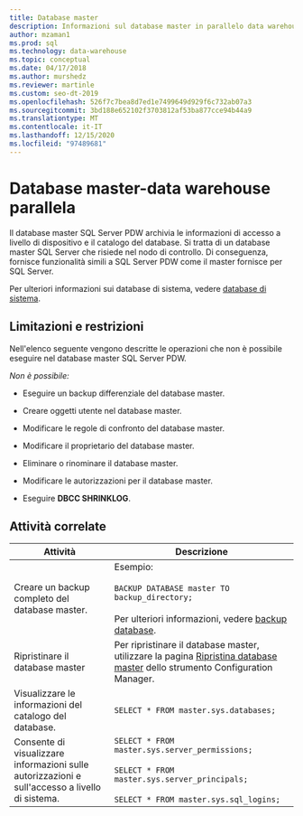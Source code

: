 ```yaml
---
title: Database master
description: Informazioni sul database master in parallelo data warehouse.
author: mzaman1
ms.prod: sql
ms.technology: data-warehouse
ms.topic: conceptual
ms.date: 04/17/2018
ms.author: murshedz
ms.reviewer: martinle
ms.custom: seo-dt-2019
ms.openlocfilehash: 526f7c7bea8d7ed1e7499649d929f6c732ab07a3
ms.sourcegitcommit: 3bd188e652102f3703812af53ba877cce94b44a9
ms.translationtype: MT
ms.contentlocale: it-IT
ms.lasthandoff: 12/15/2020
ms.locfileid: "97489681"
---
```

# <a name="master-database---parallel-data-warehouse"></a>Database master-data warehouse parallela
Il database master SQL Server PDW archivia le informazioni di accesso a livello di dispositivo e il catalogo del database. Si tratta di un database master SQL Server che risiede nel nodo di controllo. Di conseguenza, fornisce funzionalità simili a SQL Server PDW come il master fornisce per SQL Server.  
  
Per ulteriori informazioni sui database di sistema, vedere [database di sistema](system-databases.md).  
  
## <a name="limitations-and-restrictions"></a>Limitazioni e restrizioni  
Nell'elenco seguente vengono descritte le operazioni che non è possibile eseguire nel database master SQL Server PDW.  
  
*Non è possibile:*  
  
-   Eseguire un backup differenziale del database master.  
  
-   Creare oggetti utente nel database master.  
  
-   Modificare le regole di confronto del database master.  
  
-   Modificare il proprietario del database master.  
  
-   Eliminare o rinominare il database master.  
  
-   Modificare le autorizzazioni per il database master.  
  
-   Eseguire **DBCC SHRINKLOG**.  
  
## <a name="related-tasks"></a>Attività correlate  
  
|Attività|Descrizione|  
|--------|---------------|  
|Creare un backup completo del database master.|Esempio:<br /><br />`BACKUP DATABASE master TO backup_directory;`<br /><br />Per ulteriori informazioni, vedere [backup database](../t-sql/statements/backup-transact-sql.md?view=aps-pdw-2016&preserve-view=true).|  
|Ripristinare il database master|Per ripristinare il database master, utilizzare la pagina [Ripristina database master](restore-the-master-database.md) dello strumento Configuration Manager.|  
|Visualizzare le informazioni del catalogo del database.|`SELECT * FROM master.sys.databases;`|  
|Consente di visualizzare informazioni sulle autorizzazioni e sull'accesso a livello di sistema.|`SELECT * FROM master.sys.server_permissions;`<br /><br />`SELECT * FROM master.sys.server_principals;`<br /><br />`SELECT * FROM master.sys.sql_logins;`|  
  
<!-- MISSING LINKS 
## See Also  
[Common Metadata Query Examples &#40;SQL Server PDW&#41;](../sqlpdw/common-metadata-query-examples-sql-server-pdw.md)  
-->
